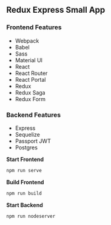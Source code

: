 ## Redux Express Small App

### Frontend Features
* Webpack
* Babel
* Sass
* Material UI
* React
* React Router
* React Portal
* Redux
* Redux Saga
* Redux Form

### Backend Features
* Express
* Sequelize
* Passport JWT
* Postgres

**Start Frontend**
```sh
npm run serve
```
**Build Frontend**
```sh
npm run build
```
**Start Backend**
```sh
npm run nodeserver
```